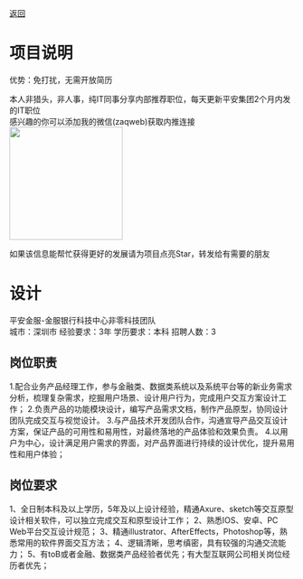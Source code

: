 [返回](../)

# 项目说明

优势：免打扰，无需开放简历

本人非猎头，非人事，纯IT同事分享内部推荐职位，每天更新平安集团2个月内发的IT职位  
感兴趣的你可以添加我的微信(zaqweb)获取内推连接  
<img src="https://github.com/zaqweb/PA-IT-JOBS/blob/master/WechatICode.jpeg"  height="200" width="200">

如果该信息能帮忙获得更好的发展请为项目点亮Star，转发给有需要的朋友

# 设计
平安金服-金服银行科技中心非零科技团队  
城市：深圳市 经验要求：3年 学历要求：本科  招聘人数：3

## 岗位职责
1.配合业务产品经理工作，参与金融类、数据类系统以及系统平台等的新业务需求分析，梳理复杂需求，挖掘用户场景、设计用户行为，完成用户交互方案设计工作；
2.负责产品的功能模块设计，编写产品需求文档，制作产品原型，协同设计团队完成交互与视觉设计。
3.与产品技术开发团队合作，沟通宣导产品交互设计方案，保证产品的可用性和易用性，对最终落地的产品体验和效果负责。
4.以用户为中心，设计满足用户需求的界面，对产品界面进行持续的设计优化，提升易用性和用户体验；

## 岗位要求
1、全日制本科及以上学历，5年及以上设计经验，精通Axure、sketch等交互原型设计相关软件，可以独立完成交互和原型设计工作；
 2、熟悉IOS、安卓、PC Web平台交互设计规范；
 3、精通illustrator、AfterEffects，Photoshop等，熟悉常用的软件界面交互方法；
 4、逻辑清晰，思考缜密，具有较强的沟通交流能力；
 5、有toB或者金融、数据类产品经验者优先；有大型互联网公司相关岗位经历者优先；




